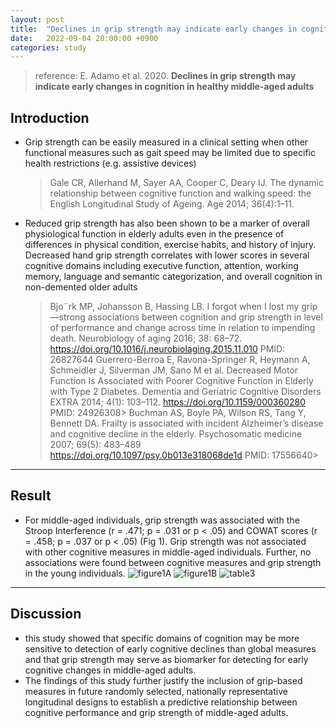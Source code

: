 ```yaml
---
layout: post
title:  "Declines in grip strength may indicate early changes in cognition in healthy middle-aged adults"
date:   2022-09-04 20:00:00 +0900
categories: study
---
```


> reference: E. Adamo et al. 2020. **Declines in grip strength may indicate early changes in cognition in healthy middle-aged
adults**

## Introduction

- Grip strength can be easily measured in a clinical setting when other functional measures such as gait speed may be limited due to specific health restrictions (e.g. assistive devices)
    > Gale CR, Allerhand M, Sayer AA, Cooper C, Deary IJ. The dynamic relationship between cognitive function and walking speed: the English Longitudinal Study of Ageing. Age 2014; 36(4):1–11.
- Reduced grip strength has also been shown to be a marker of overall physiological function in elderly adults even in the presence of differences in physical condition, exercise habits, and history of injury. Decreased hand grip strength correlates with lower scores in several cognitive domains including executive function, attention, working memory, language and semantic categorization, and overall cognition in non-demented older adults
    > Bjo¨rk MP, Johansson B, Hassing LB. I forgot when I lost my grip—strong associations between cognition and grip strength in level of performance and change across time in relation to impending death. Neurobiology of aging 2016; 38: 68–72. <https://doi.org/10.1016/j.neurobiolaging.2015.11.010> PMID: 26827644
    > Guerrero-Berroa E, Ravona-Springer R, Heymann A, Schmeidler J, Silverman JM, Sano M et al. Decreased Motor Function Is Associated with Poorer Cognitive Function in Elderly with Type 2 Diabetes. Dementia and Geriatric Cognitive Disorders EXTRA 2014; 4(1): 103–112. <https://doi.org/10.1159/000360280> PMID: 24926308>
    > Buchman AS, Boyle PA, Wilson RS, Tang Y, Bennett DA. Frailty is associated with incident Alzheimer’s disease and cognitive decline in the elderly. Psychosomatic medicine 2007; 69(5): 483–489 <https://doi.org/10.1097/psy.0b013e318068de1d> PMID: 17556640>

---

## Result

- For middle-aged individuals, grip strength was associated with the Stroop Interference (r = .471; p = .031 or p < .05) and COWAT scores (r = .458; p = .037 or p < .05) (Fig 1). Grip strength was not associated with other cognitive measures in middle-aged individuals. Further, no associations were found between cognitive measures and grip strength in the young individuals.
![figure1A](/devblog/assets/declines%20in%20blah/figure1A.png) ![figure1B](/devblog/assets/declines%20in%20blah/figure1B.png)
![table3](/devblog/assets/declines%20in%20blah/table3.png)

---

## Discussion

- this study showed that specific domains of cognition may be more sensitive to detection of early cognitive declines than global measures and that grip strength may serve as biomarker for detecting for early cognitive changes in middle-aged adults.
- The findings of this study further justify the inclusion of grip-based measures in future randomly selected, nationally representative longitudinal designs to establish a predictive relationship between cognitive performance and grip strength of middle-aged adults.
